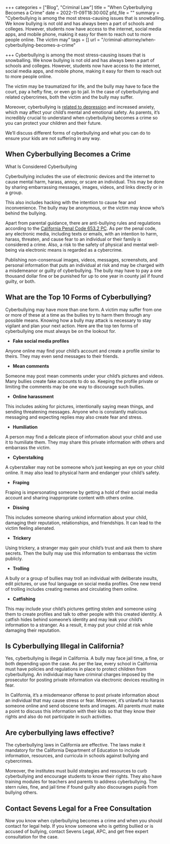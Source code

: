 +++
categories = ["Blog", "Criminal Law"]
title = "When Cyberbullying Becomes a Crime"
date = 2022-11-09T18:30:00Z
pfd_file = ""
summary = "Cyberbullying is among the most stress-causing issues that is snowballing. We know bullying is not old and has always been a part of schools and colleges. However, students now have access to the internet, social media apps, and mobile phone, making it easy for them to reach out to more people online.  The victim may"
tags = []
url = "/criminal-attorney/when-cyberbullying-becomes-a-crime"

+++
Cyberbullying is among the most stress-causing issues that is snowballing. We know bullying is not old and has always been a part of schools and colleges. However, students now have access to the internet, social media apps, and mobile phone, making it easy for them to reach out to more people online.

The victim may be traumatized for life, and the bully may have to face the court, pay a hefty fine, or even go to jail. In the case of cyberbullying and related cybercrimes, both the victim and the bully may suffer.

Moreover, cyberbullying is [related to depression](https://www.sciencedirect.com/science/article/abs/pii/S0165178121004947) and increased anxiety, which may affect your child’s mental and emotional safety. As parents, it’s incredibly crucial to understand when cyberbullying becomes a crime so you can protect your children and their future.

We’ll discuss different forms of cyberbullying and what you can do to ensure your kids are not suffering in any way.

## When Cyberbullying Becomes a Crime

What Is Considered Cyberbullying

Cyberbullying includes the use of electronic devices and the internet to cause mental harm, harass, annoy, or scare an individual. This may be done by sharing embarrassing messages, images, videos, and links directly or in a group.

This also includes hacking with the intention to cause fear and inconvenience. The bully may be anonymous, or the victim may know who’s behind the bullying.

Apart from parental guidance, there are anti-bullying rules and regulations according to the [California Penal Code 653.2 PC](https://leginfo.legislature.ca.gov/faces/codes_displaySection.xhtml?lawCode=PEN&sectionNum=653.2). As per the penal code, any electronic media, including texts or emails, with an intention to harm, harass, threaten, and cause fear to an individual or their family is considered a crime. Also, a risk to the safety of physical and mental well-being via electronic means is regarded as a cybercrime.

Publishing non-consensual images, videos, messages, screenshots, and personal information that puts an individual at risk and may be charged with a misdemeanor or guilty of cyberbullying. The bully may have to pay a one thousand dollar fine or be punished for up to one year in county jail if found guilty, or both.

## What are the Top 10 Forms of Cyberbullying?

Cyberbullying may have more than one form. A victim may suffer from one or more of these at a time as the bullies try to harm them through any possible means. Knowing how a bully may attack is necessary to stay vigilant and plan your next action. Here are the top ten forms of cyberbullying one must always be on the lookout for.

* **Fake social media profiles**

Anyone online may find your child’s account and create a profile similar to theirs. They may even send messages to their friends.

* **Mean comments**

Someone may post mean comments under your child’s pictures and videos. Many bullies create fake accounts to do so. Keeping the profile private or limiting the comments may be one way to discourage such bullies.

* **Online harassment**

This includes asking for pictures, intentionally saying mean things, and sending threatening messages. Anyone who is constantly malicious messaging and expecting replies may also create fear and stress.

* **Humiliation**

A person may find a delicate piece of information about your child and use it to humiliate them. They may share this private information with others and embarrass the victim.

* **Cyberstalking**

A cyberstalker may not be someone who’s just keeping an eye on your child online. It may also lead to physical harm and endanger your child’s safety.

* **Fraping**

Fraping is impersonating someone by getting a hold of their social media account and sharing inappropriate content with others online.

* **Dissing**

This includes someone sharing unkind information about your child, damaging their reputation, relationships, and friendships. It can lead to the victim feeling alienated.

* **Trickery**

Using trickery, a stranger may gain your child’s trust and ask them to share secrets. Then the bully may use this information to embarrass the victim publicly.

* **Trolling**

A bully or a group of bullies may troll an individual with deliberate insults, edit pictures, or use foul language on social media profiles. One new trend of trolling includes creating memes and circulating them online.

* **Catfishing**

This may include your child’s pictures getting stolen and someone using them to create profiles and talk to other people with this created identity. A catfish hides behind someone’s identity and may leak your child’s information to a stranger. As a result, it may put your child at risk while damaging their reputation.

## Is Cyberbullying Illegal in California?

Yes, cyberbullying is illegal in California. A bully may face jail time, a fine, or both depending upon the case. As per the law, every school in California must have policies and regulations in place to protect children from cyberbullying. An individual may have criminal charges imposed by the prosecutor for posting private information via electronic devices resulting in fear.

In California, it’s a misdemeanor offense to post private information about an individual that may cause stress or fear. Moreover, it’s unlawful to harass someone online and send obscene texts and images. All parents must make a point to discuss this information with their kids so that they know their rights and also do not participate in such activities.

## Are cyberbullying laws effective?

The cyberbullying laws in California are effective. The laws make it mandatory for the California Department of Education to include information, resources, and curricula in schools against bullying and cybercrimes.

Moreover, the institutes must build strategies and resources to curb cyberbullying and encourage students to know their rights. They also have training modules for teachers and parents to address cyberbullying. The stern rules, fine, and jail time if found guilty also discourages pupils from bullying others.

## Contact Sevens Legal for a Free Consultation

Now you know when cyberbullying becomes a crime and when you should contact for legal help. If you know someone who is getting bullied or is accused of bullying, contact Sevens Legal, APC, and get free expert consultation for the case.